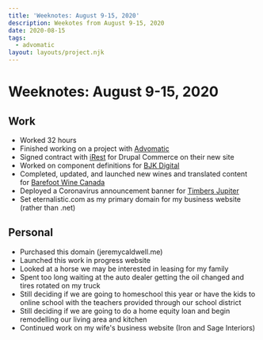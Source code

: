 ```yaml
---
title: 'Weeknotes: August 9-15, 2020'
description: Weekotes from August 9-15, 2020
date: 2020-08-15
tags:
  - advomatic
layout: layouts/project.njk
---
```


# Weeknotes: August 9-15, 2020

## Work
- Worked 32 hours
- Finished working on a project with [Advomatic](https://www.advomatic.com)
- Signed contract with [iRest](https://www.irest.org) for Drupal Commerce on their new site
- Worked on component definitions for [BJK Digital](https://www.bkjdigital.com)
- Completed, updated, and launched new wines and translated content for [Barefoot Wine Canada](https://www.barefootwine.ca)
- Deployed a Coronavirus announcement banner for [Timbers Jupiter](https://www.timbersjupiter.com)
- Set eternalistic.com as my primary domain for my business website (rather than .net)

## Personal
- Purchased this domain (jeremycaldwell.me)
- Launched this work in progress website
- Looked at a horse we may be interested in leasing for my family
- Spent too long waiting at the auto dealer getting the oil changed and tires rotated on my truck
- Still deciding if we are going to homeschool this year or have the kids to online school with the teachers provided through our school district
- Still deciding if we are going to do a home equity loan and begin remodelling our living area and kitchen
- Continued work on my wife's business website (Iron and Sage Interiors)
